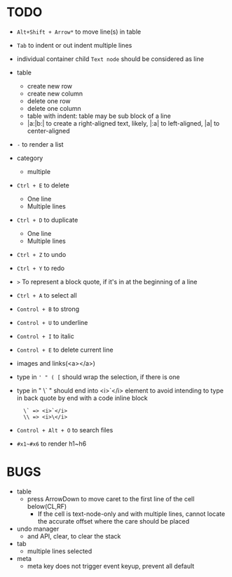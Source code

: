 TODO
====
- `Alt+Shift + Arrow*` to move line(s) in table
- `Tab` to indent or out indent multiple lines
- individual container child `Text node` should be considered as line
- table
    - create new row
    - create new column
    - delete one row
    - delete one column
    - table with indent: table may be sub block of a line
    - |a:|b:| to create a right-aligned text, likely, |:a| to left-aligned, |a| to center-aligned
- `-` to render a list
- category
    - multiple
- `Ctrl + E` to delete
    - One line
    - Multiple lines
- `Ctrl + D` to duplicate
    - One line
    - Multiple lines
- `Ctrl + Z` to undo
- `Ctrl + Y` to redo
- `>` To represent a block quote, if it's in at the beginning of a line
- `Ctrl + A` to select all
- `Control + B` to strong
- `Control + U` to underline
- `Control + I` to italic
- `Control + E` to delete current line
- images and links(&lt;a>&lt;/a>)
- type in `' " ( [` should wrap the selection, if there is one
- type in " \\\` " should end into \<i>\`\</i> element to avoid intending to type in back quote by end with a code inline block

        \` => <i>`</i>
        \\ => <i>\</i>
- `Control + Alt + O` to search files
- `#x1~#x6` to render h1~h6

BUGS
===
- table
    - press ArrowDown to move caret to the first line of the cell below(CL,RF)
        - If the cell is text-node-only and with multiple lines,
          cannot locate the accurate offset where the care should be placed
- undo manager
    - and API, clear, to clear the stack
- tab
    - multiple lines selected
- meta
    - meta key does not trigger event keyup, prevent all default
